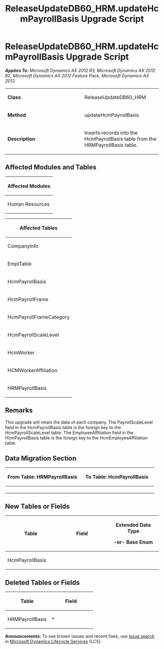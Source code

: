 ﻿---
title: ReleaseUpdateDB60_HRM.updateHcmPayrollBasis Upgrade Script
TOCTitle: ReleaseUpdateDB60_HRM.updateHcmPayrollBasis Upgrade Script
ms:assetid: 550ac6a5-b1a4-b042-c8b3-c1bd11dbb2f0
ms:mtpsurl: https://msdn.microsoft.com/en-us/library/JJ736158(v=AX.60)
ms:contentKeyID: 49708334
ms.date: 05/18/2015
mtps_version: v=AX.60
---

# ReleaseUpdateDB60\_HRM.updateHcmPayrollBasis Upgrade Script 


_**Applies To:** Microsoft Dynamics AX 2012 R3, Microsoft Dynamics AX 2012 R2, Microsoft Dynamics AX 2012 Feature Pack, Microsoft Dynamics AX 2012_

<table>
<colgroup>
<col style="width: 50%" />
<col style="width: 50%" />
</colgroup>
<tbody>
<tr class="odd">
<td><p><strong>Class</strong></p></td>
<td><p>ReleaseUpdateDB60_HRM</p></td>
</tr>
<tr class="even">
<td><p><strong>Method</strong></p></td>
<td><p>updateHcmPayrollBasis</p></td>
</tr>
<tr class="odd">
<td><p><strong>Description</strong></p></td>
<td><p>Inserts records into the HcmPayrollBasis table from the HRMPayrollBasis table.</p></td>
</tr>
</tbody>
</table>


## Affected Modules and Tables

<table>
<colgroup>
<col style="width: 100%" />
</colgroup>
<thead>
<tr class="header">
<th><p>Affected Modules</p></th>
</tr>
</thead>
<tbody>
<tr class="odd">
<td><p>Human Resources</p></td>
</tr>
</tbody>
</table>


<table>
<colgroup>
<col style="width: 100%" />
</colgroup>
<thead>
<tr class="header">
<th><p>Affected Tables</p></th>
</tr>
</thead>
<tbody>
<tr class="odd">
<td><p>CompanyInfo</p></td>
</tr>
<tr class="even">
<td><p>EmplTable</p></td>
</tr>
<tr class="odd">
<td><p>HcmPayrollBasis</p></td>
</tr>
<tr class="even">
<td><p>HcmPayrollFrame</p></td>
</tr>
<tr class="odd">
<td><p>HcmPayrollFrameCategory</p></td>
</tr>
<tr class="even">
<td><p>HcmPayrollScaleLevel</p></td>
</tr>
<tr class="odd">
<td><p>HcmWorker</p></td>
</tr>
<tr class="even">
<td><p>HCMWorkerAffiliation</p></td>
</tr>
<tr class="odd">
<td><p>HRMPayrollBasis</p></td>
</tr>
</tbody>
</table>


## Remarks

This upgrade will retain the data of each company. The PayrollScaleLevel field in the HcmPayrollBasis table is the foreign key to the HcmPayrollScaleLevel table. The EmployeeAffiliation field in the HcmPayrollBasis table is the foreign key to the HcmEmployeeAffiliation table.

## Data Migration Section

<table>
<colgroup>
<col style="width: 50%" />
<col style="width: 50%" />
</colgroup>
<thead>
<tr class="header">
<th><p>From Table: HRMPayrollBasis</p></th>
<th><p>To Table: HcmPayrollBasis</p></th>
</tr>
</thead>
<tbody>
<tr class="odd">
<td><p></p></td>
<td><p></p></td>
</tr>
</tbody>
</table>


## New Tables or Fields

<table>
<colgroup>
<col style="width: 33%" />
<col style="width: 33%" />
<col style="width: 33%" />
</colgroup>
<thead>
<tr class="header">
<th><p>Table</p></th>
<th><p>Field</p></th>
<th><p>Extended Data Type</p>
<p>-or- Base Enum</p></th>
</tr>
</thead>
<tbody>
<tr class="odd">
<td><p>HcmPayrollBasis</p></td>
<td><p></p></td>
<td><p></p></td>
</tr>
</tbody>
</table>


## Deleted Tables or Fields

<table>
<colgroup>
<col style="width: 50%" />
<col style="width: 50%" />
</colgroup>
<thead>
<tr class="header">
<th><p>Table</p></th>
<th><p>Field</p></th>
</tr>
</thead>
<tbody>
<tr class="odd">
<td><p>HRMPayrollBasis</p></td>
<td><p>*</p></td>
</tr>
</tbody>
</table>

  
**Announcements:** To see known issues and recent fixes, use [Issue search](http://go.microsoft.com/fwlink/?linkid=389258) in [Microsoft Dynamics Lifecycle Services](http://go.microsoft.com/fwlink/?linkid=306505) (LCS).

